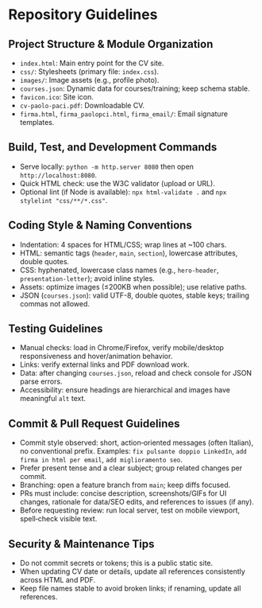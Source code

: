 # Repository Guidelines

## Project Structure & Module Organization
- `index.html`: Main entry point for the CV site.
- `css/`: Stylesheets (primary file: `index.css`).
- `images/`: Image assets (e.g., profile photo).
- `courses.json`: Dynamic data for courses/training; keep schema stable.
- `favicon.ico`: Site icon.
- `cv-paolo-paci.pdf`: Downloadable CV.
- `firma.html`, `firma_paolopci.html`, `firma_email/`: Email signature templates.

## Build, Test, and Development Commands
- Serve locally: `python -m http.server 8080` then open `http://localhost:8080`.
- Quick HTML check: use the W3C validator (upload or URL).
- Optional lint (if Node is available): `npx html-validate .` and `npx stylelint "css/**/*.css"`.

## Coding Style & Naming Conventions
- Indentation: 4 spaces for HTML/CSS; wrap lines at ~100 chars.
- HTML: semantic tags (`header`, `main`, `section`), lowercase attributes, double quotes.
- CSS: hyphenated, lowercase class names (e.g., `hero-header`, `presentation-letter`); avoid inline styles.
- Assets: optimize images (≤200KB when possible); use relative paths.
- JSON (`courses.json`): valid UTF-8, double quotes, stable keys; trailing commas not allowed.

## Testing Guidelines
- Manual checks: load in Chrome/Firefox, verify mobile/desktop responsiveness and hover/animation behavior.
- Links: verify external links and PDF download work.
- Data: after changing `courses.json`, reload and check console for JSON parse errors.
- Accessibility: ensure headings are hierarchical and images have meaningful `alt` text.

## Commit & Pull Request Guidelines
- Commit style observed: short, action‑oriented messages (often Italian), no conventional prefix. Examples: `fix pulsante doppio LinkedIn`, `add firma in html per email`, `add miglioramento seo`.
- Prefer present tense and a clear subject; group related changes per commit.
- Branching: open a feature branch from `main`; keep diffs focused.
- PRs must include: concise description, screenshots/GIFs for UI changes, rationale for data/SEO edits, and references to issues (if any).
- Before requesting review: run local server, test on mobile viewport, spell‑check visible text.

## Security & Maintenance Tips
- Do not commit secrets or tokens; this is a public static site.
- When updating CV date or details, update all references consistently across HTML and PDF.
- Keep file names stable to avoid broken links; if renaming, update all references.

